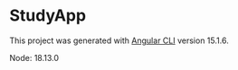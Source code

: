 # StudyApp

This project was generated with [Angular CLI](https://github.com/angular/angular-cli) version 15.1.6.

Node: 18.13.0